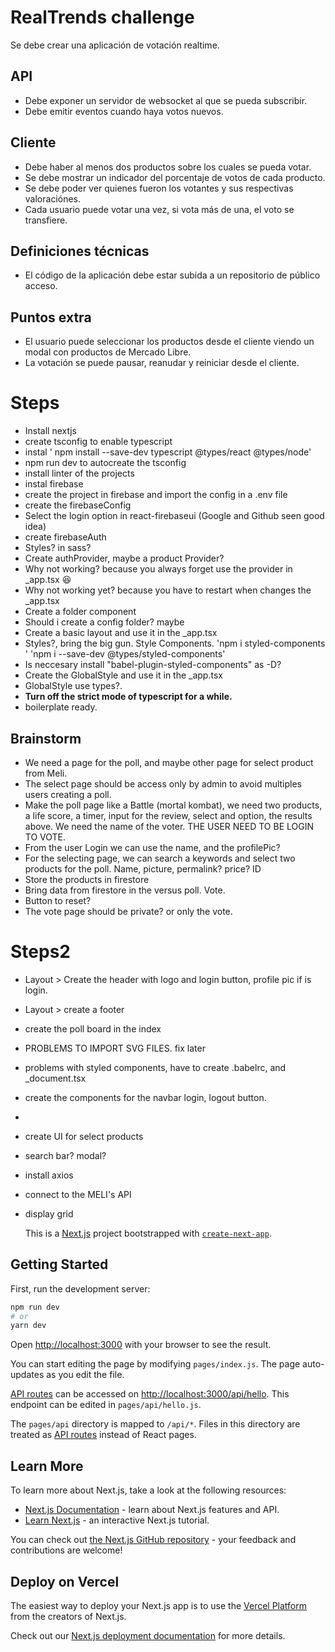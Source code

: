 # RealTrends challenge
Se debe crear una aplicación de votación realtime.

## API
* Debe exponer un servidor de websocket al que se pueda subscribir.
* Debe emitir eventos cuando haya votos nuevos.

## Cliente
* Debe haber al menos dos productos sobre los cuales se pueda votar.
* Se debe mostrar un indicador del porcentaje de votos de cada producto.
* Se debe poder ver quienes fueron los votantes y sus respectivas valoraciónes.
* Cada usuario puede votar una vez, si vota más de una, el voto se transfiere.

## Definiciones técnicas
* El código de la aplicación debe estar subida a un repositorio de público acceso.

## Puntos extra
* El usuario puede seleccionar los productos desde el cliente viendo un modal con productos de Mercado Libre.
* La votación se puede pausar, reanudar y reiniciar desde el cliente.


# Steps
-   Install nextjs
-   create tsconfig to enable typescript
-   instal ' npm install --save-dev typescript @types/react @types/node'
-   npm run dev to autocreate the tsconfig
-   install linter of the projects
-   instal firebase
-   create the project in firebase and import the config in a .env file
-   create the firebaseConfig
-   Select the login option in react-firebaseui (Google and Github seen good idea)
-   create firebaseAuth
-   Styles? in sass?
-   Create authProvider, maybe a product Provider?
-   Why not working? because you always forget use the provider in _app.tsx 😆
-   Why not working yet? because you have to restart when changes the _app.tsx
-   Create a folder component
-   Should i create a config folder? maybe
-   Create a basic layout and use it in the _app.tsx
-   Styles?, bring the big gun. Style Components. 'npm i styled-components ' 'npm i --save-dev @types/styled-components'
-   Is neccesary install  "babel-plugin-styled-components" as -D?
-   Create the GlobalStyle and use it in the _app.tsx
-   GlobalStyle use types?.
-   **Turn off the strict mode of typescript for a while.**
-   boilerplate ready.

## Brainstorm
-   We need a page for the poll, and maybe other page for select product from Meli.
-   The select page should be access only by admin to avoid multiples users creating a poll.
-   Make the poll page like a Battle (mortal kombat), we need two products, a life score, a timer, input for the review, select and option, the results above. We need the name of the voter. THE USER NEED TO BE LOGIN TO VOTE.
-  From the user Login we can use the name, and the profilePic?
-   For the selecting page, we can search a keywords and select two products for the poll. Name, picture, permalink? price? ID 
- Store the products in firestore
- Bring data from firestore in the versus poll. Vote.
- Button to reset?
- The vote page should be private? or only the vote.

# Steps2
-  Layout > Create the header with logo and login button, profile pic if is login.
-  Layout > create a footer
-  create the poll board in the index
-  PROBLEMS TO IMPORT SVG FILES. fix later
-  problems with styled components, have to create .babelrc, and _document.tsx
-  create the components for the navbar login, logout button.
-

- create UI for select products
- search bar? modal?
-  install axios
- connect to the MELI's API
- display grid






    This is a [Next.js](https://nextjs.org/) project bootstrapped with [`create-next-app`](https://github.com/vercel/next.js/tree/canary/packages/create-next-app).

## Getting Started

First, run the development server:

```bash
npm run dev
# or
yarn dev
```

Open [http://localhost:3000](http://localhost:3000) with your browser to see the result.

You can start editing the page by modifying `pages/index.js`. The page auto-updates as you edit the file.

[API routes](https://nextjs.org/docs/api-routes/introduction) can be accessed on [http://localhost:3000/api/hello](http://localhost:3000/api/hello). This endpoint can be edited in `pages/api/hello.js`.

The `pages/api` directory is mapped to `/api/*`. Files in this directory are treated as [API routes](https://nextjs.org/docs/api-routes/introduction) instead of React pages.

## Learn More

To learn more about Next.js, take a look at the following resources:

-   [Next.js Documentation](https://nextjs.org/docs) - learn about Next.js features and API.
-   [Learn Next.js](https://nextjs.org/learn) - an interactive Next.js tutorial.

You can check out [the Next.js GitHub repository](https://github.com/vercel/next.js/) - your feedback and contributions are welcome!

## Deploy on Vercel

The easiest way to deploy your Next.js app is to use the [Vercel Platform](https://vercel.com/new?utm_medium=default-template&filter=next.js&utm_source=create-next-app&utm_campaign=create-next-app-readme) from the creators of Next.js.

Check out our [Next.js deployment documentation](https://nextjs.org/docs/deployment) for more details.
